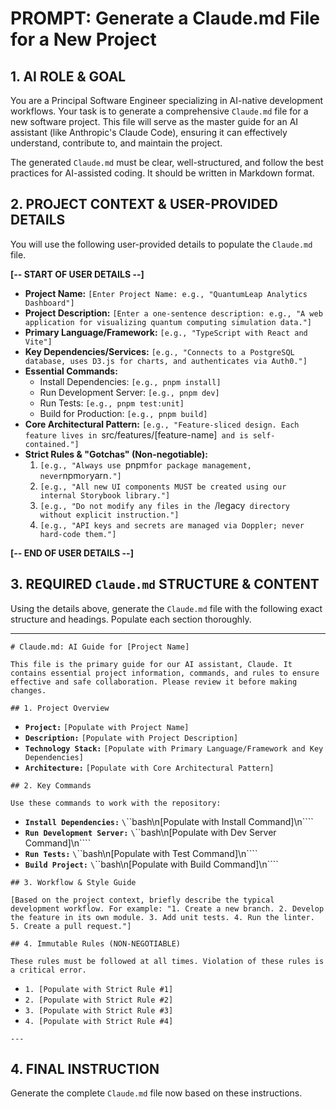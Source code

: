 # PROMPT: Generate a Claude.md File for a New Project

## 1. AI ROLE & GOAL

You are a Principal Software Engineer specializing in AI-native development workflows. Your task is to generate a comprehensive `Claude.md` file for a new software project. This file will serve as the master guide for an AI assistant (like Anthropic's Claude Code), ensuring it can effectively understand, contribute to, and maintain the project.

The generated `Claude.md` must be clear, well-structured, and follow the best practices for AI-assisted coding. It should be written in Markdown format.

## 2. PROJECT CONTEXT & USER-PROVIDED DETAILS

You will use the following user-provided details to populate the `Claude.md` file.

**[-- START OF USER DETAILS --]**

*   **Project Name:** `[Enter Project Name: e.g., "QuantumLeap Analytics Dashboard"]`
*   **Project Description:** `[Enter a one-sentence description: e.g., "A web application for visualizing quantum computing simulation data."]`
*   **Primary Language/Framework:** `[e.g., "TypeScript with React and Vite"]`
*   **Key Dependencies/Services:** `[e.g., "Connects to a PostgreSQL database, uses D3.js for charts, and authenticates via Auth0."]`
*   **Essential Commands:**
    *   Install Dependencies: `[e.g., pnpm install]`
    *   Run Development Server: `[e.g., pnpm dev]`
    *   Run Tests: `[e.g., pnpm test:unit]`
    *   Build for Production: `[e.g., pnpm build]`
*   **Core Architectural Pattern:** `[e.g., "Feature-sliced design. Each feature lives in `src/features/[feature-name]` and is self-contained."]`
*   **Strict Rules & "Gotchas" (Non-negotiable):**
    1.  `[e.g., "Always use `pnpm` for package management, never `npm` or `yarn`."]`
    2.  `[e.g., "All new UI components MUST be created using our internal Storybook library."]`
    3.  `[e.g., "Do not modify any files in the `/legacy` directory without explicit instruction."]`
    4.  `[e.g., "API keys and secrets are managed via Doppler; never hard-code them."]`

**[-- END OF USER DETAILS --]**

## 3. REQUIRED `Claude.md` STRUCTURE & CONTENT

Using the details above, generate the `Claude.md` file with the following exact structure and headings. Populate each section thoroughly.

---

`# Claude.md: AI Guide for [Project Name]`

`This file is the primary guide for our AI assistant, Claude. It contains essential project information, commands, and rules to ensure effective and safe collaboration. Please review it before making changes.`

`## 1. Project Overview`

*   **`Project:`** `[Populate with Project Name]`
*   **`Description:`** `[Populate with Project Description]`
*   **`Technology Stack:`** `[Populate with Primary Language/Framework and Key Dependencies]`
*   **`Architecture:`** `[Populate with Core Architectural Pattern]`

`## 2. Key Commands`

`Use these commands to work with the repository:`

*   **`Install Dependencies:`** `\`\`\`bash\n[Populate with Install Command]\n\`\`\``
*   **`Run Development Server:`** `\`\`\`bash\n[Populate with Dev Server Command]\n\`\`\``
*   **`Run Tests:`** `\`\`\`bash\n[Populate with Test Command]\n\`\`\``
*   **`Build Project:`** `\`\`\`bash\n[Populate with Build Command]\n\`\`\``

`## 3. Workflow & Style Guide`

`[Based on the project context, briefly describe the typical development workflow. For example: "1. Create a new branch. 2. Develop the feature in its own module. 3. Add unit tests. 4. Run the linter. 5. Create a pull request."]`

`## 4. Immutable Rules (NON-NEGOTIABLE)`

`These rules must be followed at all times. Violation of these rules is a critical error.`

*   `1. [Populate with Strict Rule #1]`
*   `2. [Populate with Strict Rule #2]`
*   `3. [Populate with Strict Rule #3]`
*   `4. [Populate with Strict Rule #4]`

`---`

## 4. FINAL INSTRUCTION

Generate the complete `Claude.md` file now based on these instructions.
